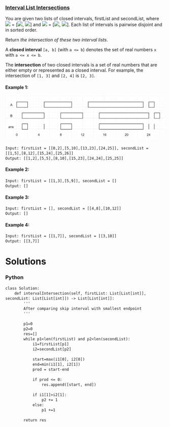 ### [Interval List Intersections](https://leetcode.com/problems/interval-list-intersections/) <br>

You are given two lists of closed intervals, firstList and secondList, where <img src="https://render.githubusercontent.com/render/math?math=firstList[i]"> = [<img src="https://render.githubusercontent.com/render/math?math=start_i">, <img src="https://render.githubusercontent.com/render/math?math=end_i">] and <img src="https://render.githubusercontent.com/render/math?math=secondList[j]"> = [<img src="https://render.githubusercontent.com/render/math?math=start_j">, <img src="https://render.githubusercontent.com/render/math?math=end_j">]. Each list of intervals is pairwise disjoint and in sorted order.

Return *the intersection of these two interval lists*.

A **closed interval** `[a, b]` (with `a <= b`) denotes the set of real numbers `x` with `a <= x <= b`.

The **intersection** of two closed intervals is a set of real numbers that are either empty or represented as a closed interval. For example, the intersection of `[1, 3]` and `[2, 4]` is `[2, 3]`.



#### Example 1:
<img src="../../../../../images/986interval1.png">

```
Input: firstList = [[0,2],[5,10],[13,23],[24,25]], secondList = [[1,5],[8,12],[15,24],[25,26]]
Output: [[1,2],[5,5],[8,10],[15,23],[24,24],[25,25]]

```

#### Example 2:

```
Input: firstList = [[1,3],[5,9]], secondList = []
Output: []

```

#### Example 3:

```
Input: firstList = [], secondList = [[4,8],[10,12]]
Output: []

```

#### Example 4:

```
Input: firstList = [[1,7]], secondList = [[3,10]]
Output: [[3,7]]

```


# Solutions

### Python
```
class Solution:
    def intervalIntersection(self, firstList: List[List[int]], secondList: List[List[int]]) -> List[List[int]]:
        '''
        After comparing skip interval with smallest endpoint
        '''
    
        p1=0
        p2=0
        res=[]
        while p1<len(firstList) and p2<len(secondList):
            i1=firstList[p1]
            i2=secondList[p2]
            
            start=max(i1[0], i2[0])
            end=min(i1[1], i2[1])
            prod = start-end
            
            if prod <= 0:
                res.append([start, end])
                
            if i1[1]>i2[1]:
                p2 += 1
            else:
                p1 +=1
                
        return res

```
